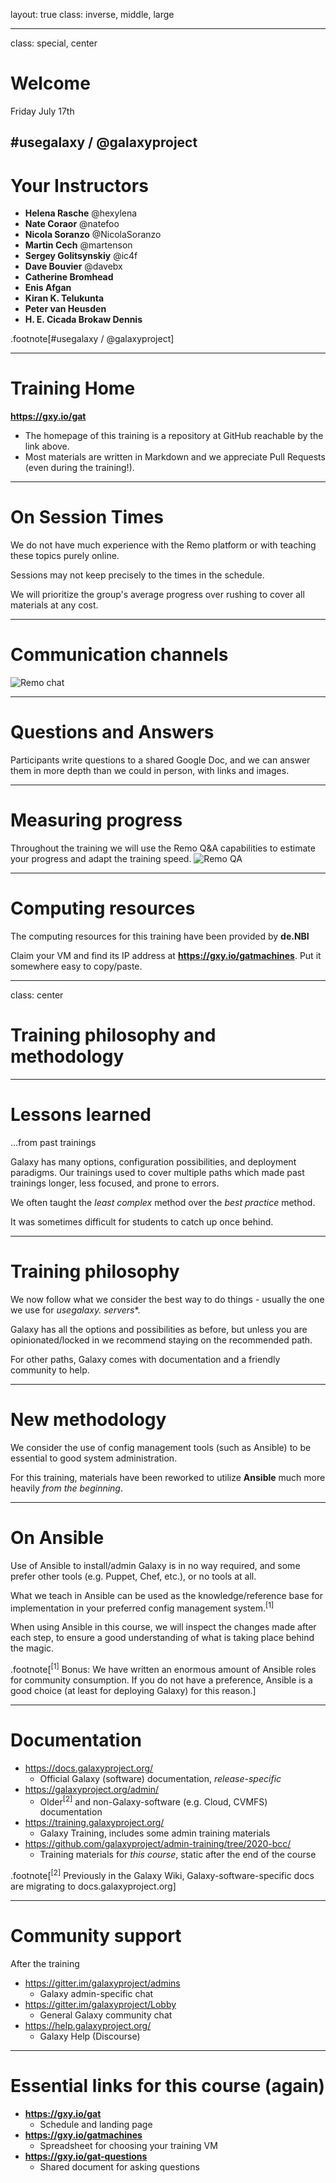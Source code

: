 layout: true
class: inverse, middle, large

---
class: special, center

# Welcome

Friday July 17th

\#usegalaxy / @galaxyproject
---
# Your Instructors

* **Helena Rasche** @hexylena
* **Nate Coraor** @natefoo
* **Nicola Soranzo** @NicolaSoranzo
* **Martin Cech** @martenson
* **Sergey Golitsynskiy** @ic4f
* **Dave Bouvier** @davebx
* **Catherine Bromhead**
* **Enis Afgan**
* **Kiran K. Telukunta**
* **Peter van Heusden**
* **H. E. Cicada Brokaw Dennis**

.footnote[\#usegalaxy / @galaxyproject]

---
# Training Home

**https://gxy.io/gat**

* The homepage of this training is a repository at GitHub reachable by the link above.
* Most materials are written in Markdown and we appreciate Pull Requests (even during the training!).

---
# On Session Times

We do not have much experience with the Remo platform or with teaching these topics purely online.

Sessions may not keep precisely to the times in the schedule.

We will prioritize the group's average progress over rushing to cover all materials at any cost.

---
# Communication channels

![Remo chat](images/remo_overview.jpg)

---
# Questions and Answers

Participants write questions to a shared Google Doc, and we can answer them in
more depth than we could in person, with links and images.

---

# Measuring progress

Throughout the training we will use the Remo Q&A capabilities to estimate your progress and adapt the training speed.
![Remo QA](images/remo_qa.jpg)

---
# Computing resources

The computing resources for this training have been provided by **de.NBI**

Claim your VM and find its IP address at **https://gxy.io/gatmachines**. Put it somewhere easy to copy/paste.

---
class: center

# Training philosophy and methodology

---
# Lessons learned

...from past trainings

Galaxy has many options, configuration possibilities, and deployment paradigms. Our trainings used to cover multiple paths which made past trainings longer, less focused, and prone to errors.

We often taught the *least complex* method over the *best practice* method.

It was sometimes difficult for students to catch up once behind.

---
# Training philosophy

We now follow what we consider the best way to do things - usually the one we use for **usegalaxy.* servers**.

Galaxy has all the options and possibilities as before, but unless you are opinionated/locked in we recommend staying on the recommended path.

For other paths, Galaxy comes with documentation and a friendly community to help.

---
# New methodology

We consider the use of config management tools (such as Ansible) to be essential to good system administration.

For this training, materials have been reworked to utilize **Ansible** much more heavily *from the beginning*.

---
# On Ansible

Use of Ansible to install/admin Galaxy is in no way required, and some prefer other tools (e.g. Puppet, Chef, etc.), or no tools at all.

What we teach in Ansible can be used as the knowledge/reference base for implementation in your preferred config management system.<sup>[1]</sup>

When using Ansible in this course, we will inspect the changes made after each step, to ensure a good understanding of what is taking place behind the magic.

.footnote[<sup>[1]</sup> Bonus: We have written an enormous amount of Ansible roles for community consumption. If you do not have a preference, Ansible is a good choice (at least for deploying Galaxy) for this reason.]

---
# Documentation

* https://docs.galaxyproject.org/
    - Official Galaxy (software) documentation, *release-specific*
* https://galaxyproject.org/admin/
    - Older<sup>[2]</sup> and non-Galaxy-software (e.g. Cloud, CVMFS) documentation
* https://training.galaxyproject.org/
    - Galaxy Training, includes some admin training materials
* https://github.com/galaxyproject/admin-training/tree/2020-bcc/
    - Training materials for *this course*, static after the end of the course

.footnote[<sup>[2]</sup> Previously in the Galaxy Wiki, Galaxy-software-specific docs are migrating to docs.galaxyproject.org]

---
# Community support

After the training

* https://gitter.im/galaxyproject/admins
    - Galaxy admin-specific chat
* https://gitter.im/galaxyproject/Lobby
    - General Galaxy community chat
* https://help.galaxyproject.org/
    - Galaxy Help (Discourse)

---
# Essential links for this course (again)

* **https://gxy.io/gat**
    - Schedule and landing page
* **https://gxy.io/gatmachines**
    - Spreadsheet for choosing your training VM
* **https://gxy.io/gat-questions**
    - Shared document for asking questions

